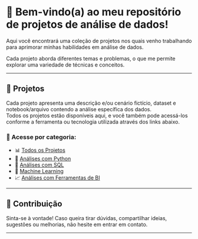 # 👋 Bem-vindo(a) ao meu repositório de projetos de análise de dados!

Aqui você encontrará uma coleção de projetos nos quais venho trabalhando para aprimorar minhas habilidades em análise de dados.

Cada projeto aborda diferentes temas e problemas, o que me permite explorar uma variedade de técnicas e conceitos.

---

## 📂 Projetos

Cada projeto apresenta uma descrição e/ou cenário fictício, dataset e notebook/arquivo contendo a análise específica dos dados.  
Todos os projetos estão disponíveis aqui, e você também pode acessá-los conforme a ferramenta ou tecnologia utilizada através dos links abaixo.


### 🔗 Acesse por categoria:

- 📊 [Todos os Projetos](#)  
- 🐍 [Análises com Python](#)  
- 🧮 [Análises com SQL](#)  
- 🤖 [Machine Learning](#)  
- 📈 [Análises com Ferramentas de BI](#)

---

## 🤝 Contribuição

Sinta-se à vontade! Caso queira tirar dúvidas, compartilhar ideias, sugestões ou melhorias, não hesite em entrar em contato.

---

